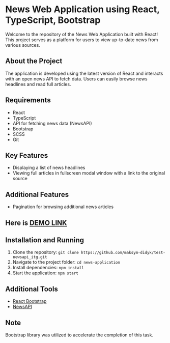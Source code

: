 # News Web Application using React, TypeScript, Bootstrap

Welcome to the repository of the News Web Application built with React! This project serves as a platform for users to view up-to-date news from various sources.

## About the Project

The application is developed using the latest version of React and interacts with an open news API to fetch data. Users can easily browse news headlines and read full articles.

## Requirements

- React
- TypeScript
- API for fetching news data (NewsAPI)
- Bootstrap
- SCSS
- Git

## Key Features

- Displaying a list of news headlines
- Viewing full articles in fullscreen modal window with a link to the original source

## Additional Features

- Pagination for browsing additional news articles

## Here is [DEMO LINK](https://maksym-didyk.github.io/test-newsapi_itg/)

## Installation and Running

1. Clone the repository: `git clone https://github.com/maksym-didyk/test-newsapi_itg.git`
2. Navigate to the project folder: `cd news-application`
3. Install dependencies: `npm install`
4. Start the application: `npm start`

## Additional Tools

- [React Bootstrap](https://react-bootstrap.netlify.app/)
- [NewsAPI](https://newsapi.org/)

## Note

Bootstrap library was utilized to accelerate the completion of this task.
